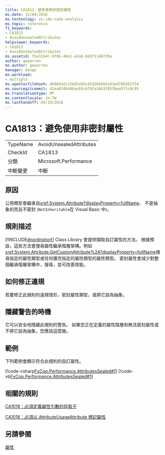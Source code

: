 ```yaml
---
title: CA1813：避免使用非密封屬性
ms.date: 11/04/2016
ms.technology: vs-ide-code-analysis
ms.topic: reference
f1_keywords:
- CA1813
- AvoidUnsealedAttributes
helpviewer_keywords:
- CA1813
- AvoidUnsealedAttributes
ms.assetid: f5e31b4c-9f8b-49e1-a2a8-bb5f1140729a
author: gewarren
ms.author: gewarren
manager: douge
ms.workload:
- multiple
ms.openlocfilehash: db86642cc5b65a93cd2d2bb565ed3ed786362f54
ms.sourcegitcommit: 42ea834b446ac65c679fa1043f853bea5f1c9c95
ms.translationtype: MT
ms.contentlocale: zh-TW
ms.lasthandoff: 04/19/2018
---
```

# <a name="ca1813-avoid-unsealed-attributes"></a>CA1813：避免使用非密封屬性
|||
|-|-|
|TypeName|AvoidUnsealedAttributes|
|CheckId|CA1813|
|分類|Microsoft.Performance|
|中斷變更|中斷|

## <a name="cause"></a>原因
 公用類型會繼承自<xref:System.Attribute?displayProperty=fullName>、 不是抽象的而且不密封 (`NotInheritable`在 Visual Basic 中)。

## <a name="rule-description"></a>規則描述
 [!INCLUDE[dnprdnshort](../code-quality/includes/dnprdnshort_md.md)] Class Library 會提供擷取自訂屬性的方法。 根據預設，這些方法會搜尋屬性繼承階層架構。例如<xref:System.Attribute.GetCustomAttribute%2A?displayProperty=fullName>搜尋指定的屬性類型或任何擴充指定的屬性類型的屬性類型。 密封屬性會減少對整個繼承階層架構中，搜尋，並可改善效能。

## <a name="how-to-fix-violations"></a>如何修正違規
 若要修正此規則的違規情形，密封屬性類型，或將它設為抽象。

## <a name="when-to-suppress-warnings"></a>隱藏警告的時機
 它可以安全地隱藏此規則的警告。 如果您正在定義的屬性階層和無法密封屬性或不將它設為抽象，您應該這麼做。

## <a name="example"></a>範例
 下列範例會顯示符合此規則的自訂屬性。

 [!code-csharp[FxCop.Performance.AttributesSealed#1](../code-quality/codesnippet/CSharp/ca1813-avoid-unsealed-attributes_1.cs)]
 [!code-vb[FxCop.Performance.AttributesSealed#1](../code-quality/codesnippet/VisualBasic/ca1813-avoid-unsealed-attributes_1.vb)]

## <a name="related-rules"></a>相關的規則
 [CA1019：必須定義屬性引數的存取子](../code-quality/ca1019-define-accessors-for-attribute-arguments.md)

 [CA1018：必須以 AttributeUsageAttribute 標記屬性](../code-quality/ca1018-mark-attributes-with-attributeusageattribute.md)

## <a name="see-also"></a>另請參閱
 [屬性](/dotnet/standard/design-guidelines/attributes)